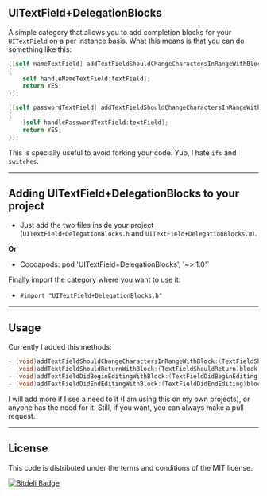 UITextField+DelegationBlocks
------

A simple category that allows you to add completion blocks for your `UITextField` on a per instance basis. What this means is that you can do something like this:

```objective-c
[[self nameTextField] addTextFieldShouldChangeCharactersInRangeWithBlock:^BOOL(UITextField *textField, NSRange range, NSString *replacementString)
{
	self handleNameTextField:textField];
	return YES;
}];

[[self passwordTextField] addTextFieldShouldChangeCharactersInRangeWithBlock:^BOOL(UITextField *textField, NSRange range, NSString *replacementString)
{
	[self handlePasswordTextField:textField];
	return YES;
}];
```

This is specially useful to avoid forking your code. Yup, I hate `ifs` and `switches`. 

------------------------------------
Adding UITextField+DelegationBlocks to your project
------

*	Just add the two files inside your project (`UITextField+DelegationBlocks.h` and `UITextField+DelegationBlocks.m`).

**Or**

*	Cocoapods: pod 'UITextField+DelegationBlocks', '~> 1.0'`


Finally import the category where you want to use it:

* `#import "UITextField+DelegationBlocks.h"`

-----
Usage
------

Currently I added this methods:

```objective-c
- (void)addTextFieldShouldChangeCharactersInRangeWithBlock:(TextFieldShouldReturnShouldChangeCharactersInRangeBlock)block;
- (void)addTextFieldShouldReturnWithBlock:(TextFieldShouldReturn)block;
- (void)addTextFieldDidBeginEditingWithBlock:(TextFieldDidBeginEditing)block;
- (void)addTextFieldDidEndEditingWithBlock:(TextFieldDidEndEditing)block;

```
I will add more if I see a need to it (I am using this on my own projects), or anyone has the need for it. Still, if you want, you can always make a pull request.

-------
License
------

This code is distributed under the terms and conditions of the MIT license. 


[![Bitdeli Badge](https://d2weczhvl823v0.cloudfront.net/RuiAAPeres/uitextfield-delegationblocks/trend.png)](https://bitdeli.com/free "Bitdeli Badge")

